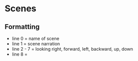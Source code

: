 # Scenes

## Formatting
* line 0 = name of scene
* line 1 = scene narration
* line 2 - 7 = looking right, forward, left, backward, up, down
* line 8 = 